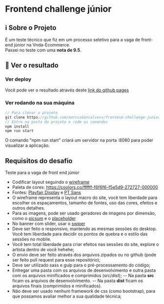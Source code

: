 # Frontend challenge júnior

## ℹ Sobre o Projeto
É um teste técnico que fiz em um processo seletivo para a vaga de front-end júnior na Vnda-Ecommerce. <br>
Passei no teste com uma **nota de 9.5**.

## :eyes: Ver o resultado

### Ver deploy
Você pode ver o resultado através deste <a href="https://marcusgoncalvess.github.io/frontend-challenge-junior/dist/">link do github pages</a>

### Ver rodando na sua máquina
  ```js
// Para clonar o projeto
git clone https://github.com/marcusGoncalvess/frontend-challenge-junior.git
// Entre na pasta do projeto e rode os comandos
npm install
npm run start
```
O comando "npm run start" criará um servidor na porta :8080 para poder visualizar a aplicação.


## Requisitos do desafio
Teste para a vaga de front end júnior

- Codificar layout seguindo o [wireframe](https://drive.google.com/file/d/10xpr_7qaEXNBT4v2dOKqanS4_tOcgEJs/view)
- Paleta de cores: https://coolors.co/ffffff-f6f6f6-f5e5d9-272727-000000
- Fontes: [Playfair Display](https://fonts.google.com/specimen/Playfair+Display) e [PT Sans](https://fonts.google.com/specimen/PT+Sans)
- O wireframe representa o layout macro do site, você tem liberdade para escolher os espaçamentos, tamanho de fontes, uso das cores, efeitos e outros detalhes.
- Para as imagens, pode ser usado geradores de imagens por dimensão, como o [picsum](https://picsum.photos/) e o [placeholder](https://placeholder.com/)
- No banner com slider, usar o [swiper](http://idangero.us/swiper/)
- Deve ser feito o responsivo, mantendo as mesmas sessões do desktop. Você tem liberdade para decidir os pontos de quebra e o estilo das sessões no mobile.
- Você tem total liberdade para criar efeitos nas sessões do site, explore o artista dentro de você hehehe;
- O envio deve ser feito através dos arquivos zipados ou no github (pode ser feito pull request para esse repositório);
- Deve ser utilizado sass e gulp para o pré-processamento do código;
- Entregar uma pasta com os arquivos de desenvolvimento e outra pasta com os arquivos minificados e comprimidos (src/dist);
-- Na pasta **src** ficam os arquivos de desenvolvimento.
-- Na pasta **dist** ficam os arquivos finais (comprimidos e minificados).
- Não deve ser usado nenhum framework de css (como bootstrap), para que possamos avaliar melhor a sua qualidade técnica;
